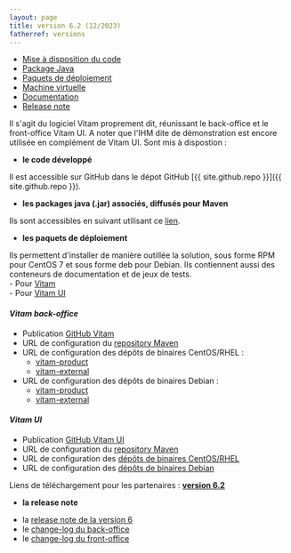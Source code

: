 ```yaml
---
layout: page
title: version 6.2 (12/2023)
fatherref: versions
---
```

* [Mise à disposition du code](#github)
* [Package Java](#java)
* [Paquets de déploiement](#déploiement)
* [Machine virtuelle](#vm)
* [Documentation](#doc)
* [Release note](#rn)


Il s'agit du logiciel Vitam proprement dit, réunissant le back-office et le front-office Vitam UI. A noter que l'IHM dite de démonstration est encore utilisée en complément de Vitam UI. Sont mis à dispostion :

<a name="github"></a>
* **le code développé**

Il est accessible sur GitHub dans le dépot GitHub [{{ site.github.repo }}]({{ site.github.repo }}).

<a name="java"></a>
* **les packages java (.jar) associés, diffusés pour Maven**

Ils sont accessibles en suivant utilisant ce [lien](https://download.programmevitam.fr/vitam_repository/6.2/mvn_repo/).

<a name="déploiement"></a>
* **les paquets de déploiement**

Ils permettent d'installer de manière outillée la solution, sous forme RPM pour CentOS 7 et sous forme deb pour Debian. Ils contiennent aussi des conteneurs de documentation et de jeux de tests.  
    - Pour [Vitam](https://github.com/ProgrammeVitam/deployment/tree/6.2/vitam)  
    - Pour [Vitam UI](https://github.com/ProgrammeVitam/deployment/tree/6.2/vitam-ui)

#### *Vitam back-office*

- Publication [GitHub Vitam](https://github.com/ProgrammeVitam/vitam/tree/6.2)
- URL de configuration du [repository Maven](hhttps://download.programmevitam.fr/vitam_repository/6.2/mvn_repo/) 
- URL de configuration des dépôts de binaires CentOS/RHEL :  
    - [vitam-product](https://download.programmevitam.fr/vitam_repository/6.2/rpm/vitam-product/)  
    - [vitam-external](https://download.programmevitam.fr/vitam_repository/6.2/rpm/vitam-external/)  
- URL de configuration des dépôts de binaires Debian :  
    - [vitam-product](https://download.programmevitam.fr/vitam_repository/6.2/deb/vitam-product/ )  
    - [vitam-external](https://download.programmevitam.fr/vitam_repository/6.2/deb/vitam-external/)


#### *Vitam UI*

- Publication [GitHub Vitam UI](https://github.com/ProgrammeVitam/vitam-ui/tree/6.2)
- URL de configuration du [repository Maven](https://download.programmevitam.fr/vitamui/6.2/mvn_repo/)
- URL de configuration des [dépôts de binaires CentOS/RHEL](https://download.programmevitam.fr/vitamui/6.2/rpm/)
- URL de configuration des [dépôts de binaires Debian](https://download.programmevitam.fr/vitamui/6.2/deb/)


Liens de téléchargement pour les partenaires :  [**version 6.2**](https://support.programmevitam.fr/releases/6.2/index.html)

<a name="rn"></a>  
* **la release note**

- la [release note de la version 6](/ressources/RefCourant/Release_notes_6.1_v1.pdf)
- le [change-log du back-office](/ressources/RefCourant/vitam-changelog.6.2.pdf)
- le [change-log du front-office](/ressources/RefCourant/vitamui-changelog.6.2.pdf)
